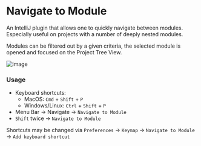 # Navigate to Module
An IntelliJ plugin that allows one to quickly navigate between modules. Especially useful on projects with a number of deeply nested modules.

Modules can be filtered out by a given criteria, the selected module is opened and focused on the Project Tree View. 

![image](https://user-images.githubusercontent.com/9336586/74605747-905e0f80-50a9-11ea-8d31-609febf69ea4.png)

### Usage
* Keyboard shortcuts:
    * MacOS: `Cmd` + `Shift` + `P`
    * Windows/Linux: `Ctrl` + `Shift` + `P`
* Menu Bar -> Navigate -> `Navigate to Module`
* `Shift` twice -> `Navigate to Module`

Shortcuts may be changed via `Preferences` -> `Keymap` -> `Navigate to Module` -> `Add keyboard shortcut`
